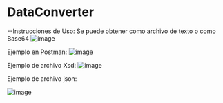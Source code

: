 # DataConverter

--Instrucciones de Uso:
Se puede obtener como archivo de texto o como Base64
![image](https://github.com/user-attachments/assets/de12bd45-d55e-4010-ad10-411047745f5f)

Ejemplo en Postman:
![image](https://github.com/user-attachments/assets/04cf4fcf-3220-4293-be8f-504751c965bb)

Ejemplo de archivo Xsd:
![image](https://github.com/user-attachments/assets/73c4a973-ae04-4de6-b238-d43cd24101cf)

Ejemplo de archivo json:

![image](https://github.com/user-attachments/assets/172f5263-23cb-4710-9202-287994fe8593)



